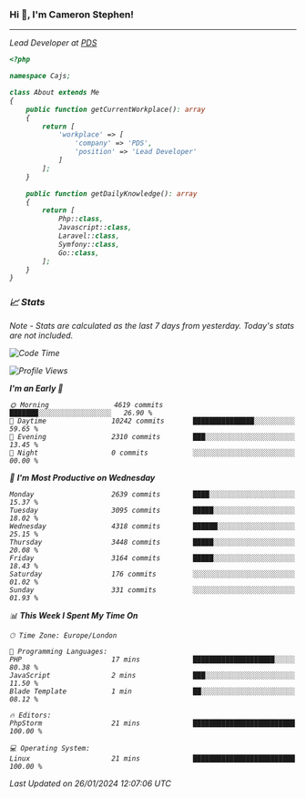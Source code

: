### Hi 👋, I'm Cameron Stephen!
<hr>
<p><em>Lead Developer at <a href="https://prindatasolutions.co.uk">PDS</a></p>


```php
<?php

namespace Cajs;

class About extends Me
{
    public function getCurrentWorkplace(): array
    {
        return [
            'workplace' => [
                'company' => 'PDS',
                'position' => 'Lead Developer'
            ]
        ];
    }

    public function getDailyKnowledge(): array
    {
        return [
            Php::class,
            Javascript::class,
            Laravel::class,
            Symfony::class,
            Go::class,
        ];
    }
}
```

### 📈 Stats
<p><em>Note - Stats are calculated as the last 7 days from yesterday. Today's stats are not included.</em></p>


<!--START_SECTION:waka-->
![Code Time](http://img.shields.io/badge/Code%20Time-3%2C646%20hrs%2011%20mins-blue)

![Profile Views](http://img.shields.io/badge/Profile%20Views-0-blue)

**I'm an Early 🐤** 

```text
🌞 Morning                4619 commits        ███████░░░░░░░░░░░░░░░░░░   26.90 % 
🌆 Daytime                10242 commits       ███████████████░░░░░░░░░░   59.65 % 
🌃 Evening                2310 commits        ███░░░░░░░░░░░░░░░░░░░░░░   13.45 % 
🌙 Night                  0 commits           ░░░░░░░░░░░░░░░░░░░░░░░░░   00.00 % 
```
📅 **I'm Most Productive on Wednesday** 

```text
Monday                   2639 commits        ████░░░░░░░░░░░░░░░░░░░░░   15.37 % 
Tuesday                  3095 commits        █████░░░░░░░░░░░░░░░░░░░░   18.02 % 
Wednesday                4318 commits        ██████░░░░░░░░░░░░░░░░░░░   25.15 % 
Thursday                 3448 commits        █████░░░░░░░░░░░░░░░░░░░░   20.08 % 
Friday                   3164 commits        █████░░░░░░░░░░░░░░░░░░░░   18.43 % 
Saturday                 176 commits         ░░░░░░░░░░░░░░░░░░░░░░░░░   01.02 % 
Sunday                   331 commits         ░░░░░░░░░░░░░░░░░░░░░░░░░   01.93 % 
```


📊 **This Week I Spent My Time On** 

```text
🕑︎ Time Zone: Europe/London

💬 Programming Languages: 
PHP                      17 mins             ████████████████████░░░░░   80.38 % 
JavaScript               2 mins              ███░░░░░░░░░░░░░░░░░░░░░░   11.50 % 
Blade Template           1 min               ██░░░░░░░░░░░░░░░░░░░░░░░   08.12 % 

🔥 Editors: 
PhpStorm                 21 mins             █████████████████████████   100.00 % 

💻 Operating System: 
Linux                    21 mins             █████████████████████████   100.00 % 
```


 Last Updated on 26/01/2024 12:07:06 UTC
<!--END_SECTION:waka-->
